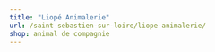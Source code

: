 ```yaml
---
title: "Liopé Animalerie"
url: /saint-sebastien-sur-loire/liope-animalerie/
shop: animal de compagnie
---
```

